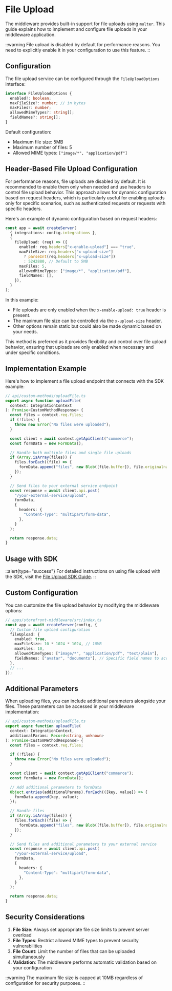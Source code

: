 # File Upload

The middleware provides built-in support for file uploads using `multer`. This guide explains how to implement and configure file uploads in your middleware application.

::warning
File upload is disabled by default for performance reasons. You need to explicitly enable it in your configuration to use this feature.
::

## Configuration

The file upload service can be configured through the `FileUploadOptions` interface:

```typescript
interface FileUploadOptions {
  enabled?: boolean;
  maxFileSize?: number; // in bytes
  maxFiles?: number;
  allowedMimeTypes?: string[];
  fieldNames?: string[];
}
```

Default configuration:

- Maximum file size: 5MB
- Maximum number of files: 5
- Allowed MIME types: `["image/*", "application/pdf"]`

## Header-Based File Upload Configuration

For performance reasons, file uploads are disabled by default. It is recommended to enable them only when needed and use headers to control file upload behavior. This approach allows for dynamic configuration based on request headers, which is particularly useful for enabling uploads only for specific scenarios, such as authenticated requests or requests with specific headers.

Here's an example of dynamic configuration based on request headers:

```typescript
const app = await createServer(
  { integrations: config.integrations },
  {
    fileUpload: (req) => ({
      enabled: req.headers["x-enable-upload"] === "true",
      maxFileSize: req.headers["x-upload-size"]
        ? parseInt(req.headers["x-upload-size"])
        : 5242880, // Default to 5MB
      maxFiles: 5,
      allowedMimeTypes: ["image/*", "application/pdf"],
      fieldNames: [],
    }),
  }
);
```

In this example:

- File uploads are only enabled when the `x-enable-upload: true` header is present.
- The maximum file size can be controlled via the `x-upload-size` header.
- Other options remain static but could also be made dynamic based on your needs.

This method is preferred as it provides flexibility and control over file upload behavior, ensuring that uploads are only enabled when necessary and under specific conditions.

## Implementation Example

Here's how to implement a file upload endpoint that connects with the SDK example:

```typescript
// api/custom-methods/uploadFile.ts
export async function uploadFile(
  context: IntegrationContext
): Promise<CustomMethodResponse> {
  const files = context.req.files;
  if (!files) {
    throw new Error("No files were uploaded");
  }

  const client = await context.getApiClient("commerce");
  const formData = new FormData();

  // Handle both multiple files and single file uploads
  if (Array.isArray(files)) {
    files.forEach((file) => {
      formData.append("files", new Blob([file.buffer]), file.originalname);
    });
  }

  // Send files to your external service endpoint
  const response = await client.api.post(
    "/your-external-service/upload",
    formData,
    {
      headers: {
        "Content-Type": "multipart/form-data",
      },
    }
  );

  return response.data;
}
```

## Usage with SDK

::alert{type="success"}
For detailed instructions on using file upload with the SDK, visit the [File Upload SDK Guide](https://docs.alokai.com/sdk/advanced/file-upload).
::

## Custom Configuration

You can customize the file upload behavior by modifying the middleware options:

```typescript
// apps/storefront-middleware/src/index.ts
const app = await createServer(config, {
  // Custom file upload configuration
  fileUpload: {
    enabled: true,
    maxFileSize: 10 * 1024 * 1024, // 10MB
    maxFiles: 10,
    allowedMimeTypes: ["image/*", "application/pdf", "text/plain"],
    fieldNames: ["avatar", "documents"], // Specific field names to accept
  },
  // ...
});
```

## Additional Parameters

When uploading files, you can include additional parameters alongside your files. These parameters can be accessed in your middleware implementation:

```typescript
// api/custom-methods/uploadFile.ts
export async function uploadFile(
  context: IntegrationContext,
  additionalParams: Record<string, unknown>
): Promise<CustomMethodResponse> {
  const files = context.req.files;

  if (!files) {
    throw new Error("No files were uploaded");
  }

  const client = await context.getApiClient("commerce");
  const formData = new FormData();

  // Add additional parameters to formData
  Object.entries(additionalParams).forEach(([key, value]) => {
    formData.append(key, value);
  });

  // Handle files
  if (Array.isArray(files)) {
    files.forEach((file) => {
      formData.append("files", new Blob([file.buffer]), file.originalname);
    });
  }

  // Send files and additional parameters to your external service
  const response = await client.api.post(
    "/your-external-service/upload",
    formData,
    {
      headers: {
        "Content-Type": "multipart/form-data",
      },
    }
  );

  return response.data;
}
```

## Security Considerations

1. **File Size**: Always set appropriate file size limits to prevent server overload
2. **File Types**: Restrict allowed MIME types to prevent security vulnerabilities
3. **File Count**: Limit the number of files that can be uploaded simultaneously
4. **Validation**: The middleware performs automatic validation based on your configuration

::warning
The maximum file size is capped at 10MB regardless of configuration for security purposes.
::
